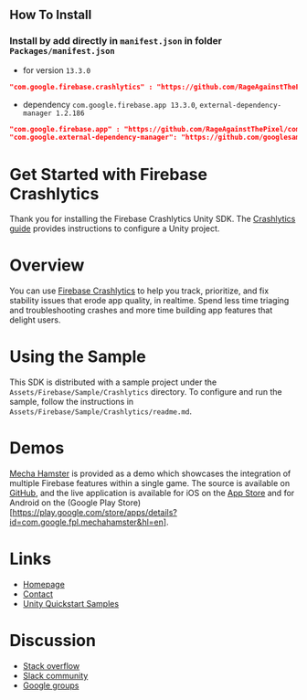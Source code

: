 ## How To Install
### Install by add directly in `manifest.json` in folder `Packages/manifest.json`
- for version `13.3.0`
```json
"com.google.firebase.crashlytics" : "https://github.com/RageAgainstThePixel/com.google.firebase.crashlytics.git#13.2.0",
```
- dependency `com.google.firebase.app 13.3.0`, `external-dependency-manager 1.2.186`
```json
"com.google.firebase.app" : "https://github.com/RageAgainstThePixel/com.google.firebase.app.git#13.3.0",
"com.google.external-dependency-manager": "https://github.com/googlesamples/unity-jar-resolver.git?path=upm#v1.2.186",
```

Get Started with Firebase Crashlytics
========================================

Thank you for installing the Firebase Crashlytics Unity SDK. The
[Crashlytics guide](https://firebase.google.com/docs/crashlytics/get-started)
provides instructions to configure a Unity project.

# Overview

You can use
[Firebase Crashlytics](https://firebase.google.com/products/crashlytics/)
to help you track, prioritize, and fix stability issues that erode app quality,
in realtime. Spend less time triaging and troubleshooting crashes and more time
building app features that delight users.

# Using the Sample

This SDK is distributed with a sample project under the
`Assets/Firebase/Sample/Crashlytics` directory. To configure and run the sample,
follow the instructions in `Assets/Firebase/Sample/Crashlytics/readme.md`.

# Demos

[Mecha Hamster](https://github.com/google/mechahamster) is provided as a demo
which showcases the integration of multiple Firebase features within a single
game.  The source is available on
[GitHub](https://github.com/google/mechahamster), and the live application
is available for iOS on the
[App Store](https://itunes.apple.com/us/app/mechahamster/id1286046770?mt=8&ign-mpt=uo%3D4)
and for Android on the
(Google Play Store)[https://play.google.com/store/apps/details?id=com.google.fpl.mechahamster&hl=en].

# Links

* [Homepage](https://firebase.google.com/games/)
* [Contact](https://firebase.google.com/support/contact/)
* [Unity Quickstart Samples](https://github.com/firebase/quickstart-unity)

# Discussion

* [Stack overflow](https://stackoverflow.com/questions/tagged/firebase)
* [Slack community](https://firebase-community.slack.com/)
* [Google groups](https://groups.google.com/forum/#!forum/firebase-talk)
